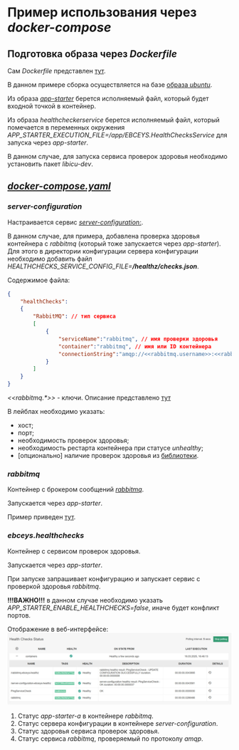 # Пример использования через *docker-compose*

## Подготовка образа через *Dockerfile*

Сам *Dockerfile* представлен [тут](./Dockerfile).

В данном примере сборка осуществляется на базе [образа *ubuntu*](https://hub.docker.com/_/ubuntu).

Из образа [*app-starter*](https://github.com/EBCEYS/EBCEYS.App-Starter) берется исполняемый файл, который будет входной точкой в контейнер.

Из образа *healthcheckerservice* берется исполняемый файл, который помечается в переменных окружения *APP_STARTER_EXECUTION_FILE=/app/EBCEYS.HealthChecksService* для запуска через *app-starter*.

В данном случае, для запуска сервиса проверок здоровья необходимо установить пакет *libicu-dev*.

## [*docker-compose.yaml*](./docker-compose.yaml)


### *server-configuration*

Настраивается сервис [*server-configuration:*](https://github.com/EBCEYS/EBCEYS.Server-Configuration).

В данном случае, для примера, добавлена проверка здоровья контейнера с *rabbitmq* (который тоже запускается через *app-starter*). Для этого в директории конфигурации сервера конфигурации необходимо добавить файл *HEALTHCHECKS_SERVICE_CONFIG_FILE=**/healthz/checks.json***.

Содержимое файла:
```json
{
	"healthChecks":
	{
		"RabbitMQ": // тип сервиса
		[
			{
				"serviceName":"rabbitmq", // имя проверки здоровья
				"container":"rabbitmq", // имя или ID контейнера
				"connectionString":"amqp://<<rabbitmq.username>>:<<rabbitmq.password>>@rabbitmq:5672/" // строка подключения к сервису
			}
		]
	}
}
```

*<<rabbitmq.\*>>* - ключи. Описание представлено [тут](https://github.com/EBCEYS/EBCEYS.Server-Configuration/blob/main/docs/Entities.md)

В лейблах необходимо указать:
* хост;
* порт;
* необходимость проверок здоровья;
* необходимость рестарта контейнера при статусе *unhealthy*;
* [опционально] наличие проверок здоровья из [библиотеки](https://github.com/EBCEYS/EBCEYS.ContainersEnvironment).

### *rabbitmq*

Контейнер с брокером сообщений [*rabbitmq*](https://www.rabbitmq.com).

Запускается через *app-starter*.

Пример приведен [тут](https://github.com/EBCEYS/EBCEYS.App-Starter/blob/main/docs/docker.md).

### *ebceys.healthchecks*

Контейнер с сервисом проверок здоровья.

Запускается через *app-starter*.

При запуске запрашивает конфигурацию и запускает сервис с проверкой здоровья *rabbitmq*.

**!!!ВАЖНО!!!** в данном случае необходимо указать *APP_STARTER_ENABLE_HEALTHCHECKS=false*, иначе будет конфликт портов.

Отображение в веб-интерфейсе:
![web-example](./web-example.jpg)

1. Статус *app-starter-а* в контейнере *rabbitmq*.
1. Статус сервера конфигурации в контейнере *server-configuration*.
1. Статус здоровья сервиса проверок здоровья.
1. Статус сервиса *rabbitmq*, проверяемый по протоколу *amqp*.